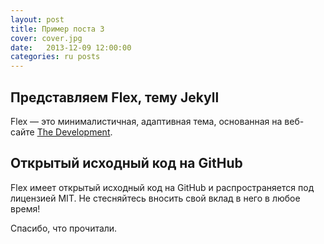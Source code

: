 ```yaml
---
layout: post
title: Пример поста 3
cover: cover.jpg
date:   2013-12-09 12:00:00
categories: ru posts
---
```


## Представляем Flex, тему Jekyll

Flex — это минималистичная, адаптивная тема, основанная на веб-сайте [The Development](https://jekyllthemes.io/theme/flex).

## Открытый исходный код на GitHub

Flex имеет открытый исходный код на GitHub и распространяется под лицензией [](https://opensource.org/licenses/MIT)MIT. Не стесняйтесь вносить свой вклад в него в любое время!

Спасибо, что прочитали.
